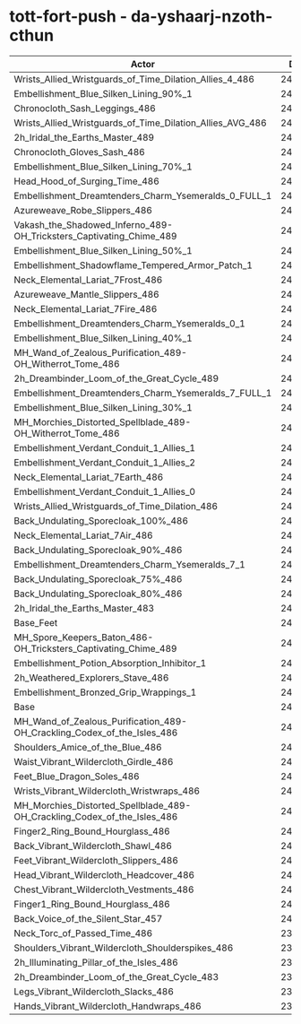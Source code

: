 # tott-fort-push - da-yshaarj-nzoth-cthun
| Actor | DPS | Increase |
|---|:---:|:---:|
|Wrists_Allied_Wristguards_of_Time_Dilation_Allies_4_486|245996|2.01%|
|Embellishment_Blue_Silken_Lining_90%_1|245817|1.94%|
|Chronocloth_Sash_Leggings_486|245579|1.84%|
|Wrists_Allied_Wristguards_of_Time_Dilation_Allies_AVG_486|245184|1.68%|
|2h_Iridal_the_Earths_Master_489|245074|1.63%|
|Chronocloth_Gloves_Sash_486|244918|1.57%|
|Embellishment_Blue_Silken_Lining_70%_1|244692|1.47%|
|Head_Hood_of_Surging_Time_486|244242|1.29%|
|Embellishment_Dreamtenders_Charm_Ysemeralds_0_FULL_1|243954|1.17%|
|Azureweave_Robe_Slippers_486|243858|1.13%|
|Vakash_the_Shadowed_Inferno_489-OH_Tricksters_Captivating_Chime_489|243662|1.05%|
|Embellishment_Blue_Silken_Lining_50%_1|243588|1.02%|
|Embellishment_Shadowflame_Tempered_Armor_Patch_1|243212|0.86%|
|Neck_Elemental_Lariat_7Frost_486|243194|0.85%|
|Azureweave_Mantle_Slippers_486|243165|0.84%|
|Neck_Elemental_Lariat_7Fire_486|243130|0.83%|
|Embellishment_Dreamtenders_Charm_Ysemeralds_0_1|243087|0.81%|
|Embellishment_Blue_Silken_Lining_40%_1|243084|0.81%|
|MH_Wand_of_Zealous_Purification_489-OH_Witherrot_Tome_486|243033|0.79%|
|2h_Dreambinder_Loom_of_the_Great_Cycle_489|242793|0.69%|
|Embellishment_Dreamtenders_Charm_Ysemeralds_7_FULL_1|242695|0.64%|
|Embellishment_Blue_Silken_Lining_30%_1|242647|0.62%|
|MH_Morchies_Distorted_Spellblade_489-OH_Witherrot_Tome_486|242610|0.61%|
|Embellishment_Verdant_Conduit_1_Allies_1|242519|0.57%|
|Embellishment_Verdant_Conduit_1_Allies_2|242489|0.56%|
|Neck_Elemental_Lariat_7Earth_486|242403|0.52%|
|Embellishment_Verdant_Conduit_1_Allies_0|242367|0.51%|
|Wrists_Allied_Wristguards_of_Time_Dilation_486|242263|0.47%|
|Back_Undulating_Sporecloak_100%_486|242040|0.37%|
|Neck_Elemental_Lariat_7Air_486|242040|0.37%|
|Back_Undulating_Sporecloak_90%_486|242011|0.36%|
|Embellishment_Dreamtenders_Charm_Ysemeralds_7_1|241958|0.34%|
|Back_Undulating_Sporecloak_75%_486|241901|0.32%|
|Back_Undulating_Sporecloak_80%_486|241899|0.31%|
|2h_Iridal_the_Earths_Master_483|241539|0.17%|
|Base_Feet|241509|0.15%|
|MH_Spore_Keepers_Baton_486-OH_Tricksters_Captivating_Chime_489|241499|0.15%|
|Embellishment_Potion_Absorption_Inhibitor_1|241486|0.14%|
|2h_Weathered_Explorers_Stave_486|241291|0.06%|
|Embellishment_Bronzed_Grip_Wrappings_1|241161|0.01%|
|Base|241140|0.00%|
|MH_Wand_of_Zealous_Purification_489-OH_Crackling_Codex_of_the_Isles_486|240935|-0.09%|
|Shoulders_Amice_of_the_Blue_486|240916|-0.09%|
|Waist_Vibrant_Wildercloth_Girdle_486|240888|-0.10%|
|Feet_Blue_Dragon_Soles_486|240852|-0.12%|
|Wrists_Vibrant_Wildercloth_Wristwraps_486|240826|-0.13%|
|MH_Morchies_Distorted_Spellblade_489-OH_Crackling_Codex_of_the_Isles_486|240733|-0.17%|
|Finger2_Ring_Bound_Hourglass_486|240557|-0.24%|
|Back_Vibrant_Wildercloth_Shawl_486|240473|-0.28%|
|Feet_Vibrant_Wildercloth_Slippers_486|240389|-0.31%|
|Head_Vibrant_Wildercloth_Headcover_486|240284|-0.35%|
|Chest_Vibrant_Wildercloth_Vestments_486|240265|-0.36%|
|Finger1_Ring_Bound_Hourglass_486|240168|-0.40%|
|Back_Voice_of_the_Silent_Star_457|240153|-0.41%|
|Neck_Torc_of_Passed_Time_486|239953|-0.49%|
|Shoulders_Vibrant_Wildercloth_Shoulderspikes_486|239951|-0.49%|
|2h_Illuminating_Pillar_of_the_Isles_486|239714|-0.59%|
|2h_Dreambinder_Loom_of_the_Great_Cycle_483|239652|-0.62%|
|Legs_Vibrant_Wildercloth_Slacks_486|239645|-0.62%|
|Hands_Vibrant_Wildercloth_Handwraps_486|239299|-0.76%|
